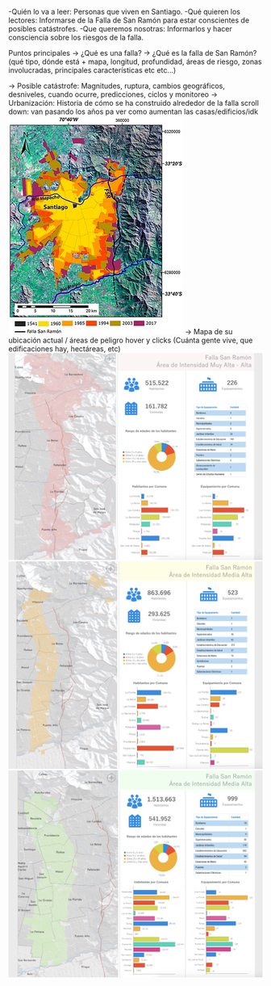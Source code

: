 -Quién lo va a leer: Personas que viven en Santiago.
-Qué quieren los lectores: Informarse de la Falla de San Ramón para estar conscientes de posibles catástrofes. 
-Que queremos nosotras: Informarlos y hacer consciencia sobre los riesgos de la falla.

Puntos principales
→ ¿Qué es una falla? 
→ ¿Qué es la falla de San Ramón? (qué tipo, dónde está + mapa, longitud, profundidad, áreas de riesgo, zonas involucradas, principales características etc etc…)



→ Posible catástrofe: Magnitudes, ruptura, cambios geográficos, desniveles, cuando ocurre, predicciones, ciclos y monitoreo
→ Urbanización: Historia de cómo se ha construido alrededor de la falla scroll down: van pasando los años pa ver como aumentan las casas/edificios/idk
![crecimiento](Crecimiento.jpg)
→ Mapa de su ubicación actual / áreas de peligro hover y clicks (Cuánta gente vive, que edificaciones hay, hectáreas, etc)
![alta](alta-alta.png) ![media alta](media-alt.png) ![media](media.png)
